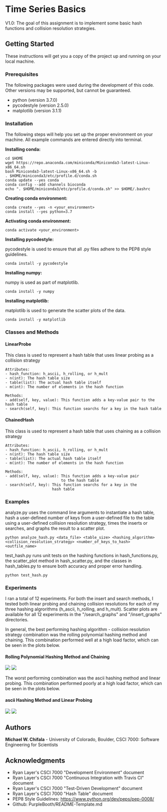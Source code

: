 # Time Series Basics
V1.0: The goal of this assignment is to implement some basic hash functions and collision resolution strategies. 

## Getting Started

These instructions will get you a copy of the project up and running on your local machine.

### Prerequisites

The following packages were used during the development of this code. Other versions may be supported, but cannot be guaranteed.

- python (version 3.7.0)
- pycodestyle (version 2.5.0)
- matplotlib (version 3.1.1)

### Installation

The following steps will help you set up the proper environment on your machine. All example commands are entered directly into terminal.

**Installing conda:**

```
cd $HOME
wget https://repo.anaconda.com/miniconda/Miniconda3-latest-Linux-x86_64.sh
bash Miniconda3-latest-Linux-x86_64.sh -b
. $HOME/miniconda3/etc/profile.d/conda.sh
conda update --yes conda
conda config --add channels bioconda
echo ". $HOME/miniconda3/etc/profile.d/conda.sh" >> $HOME/.bashrc
```

**Creating conda environment:**

```
conda create --yes -n <your_environment>
conda install --yes python=3.7
```

**Activating conda environment:**

```
conda activate <your_environment>
```

**Installing pycodestyle:**

pycodestyle is used to ensure that all .py files adhere to the PEP8 style guidelines.

```
conda install -y pycodestyle
```

**Installing numpy:**

numpy is used as part of matplotlib.

```
conda install -y numpy
```

**Installing matplotlib:**

matplotlib is used to generate the scatter plots of the data.

```
conda install -y matplotlib
```

### Classes and Methods

#### LinearProbe
This class is used to represent a hash table that uses linear probing as a collision strategy

    Attributes:
    - hash_function: h_ascii, h_rolling, or h_mult
    - n(int): The hash table size
    - table(list): The actual hash table itself
    - m(int): The number of elements in the hash function

    Methods:
    - add(self, key, value): This function adds a key-value pair to the hash table
    - search(self, key): This function searchs for a key in the hash table
    
#### ChainedHash
This class is used to represent a hash table that uses chaining as a collision strategy

    Attributes:
    - hash_function: h_ascii, h_rolling, or h_mult
    - n(int): The hash table size
    - table(list): The actual hash table itself
    - m(int): The number of elements in the hash function

    Methods:
    - add(self, key, value): This function adds a key-value pair
                             to the hash table
    - search(self, key): This function searchs for a key in the
                         hash table

### Examples

analyze.py uses the command line arguments to instantiate a hash table, hash a user-defined number of keys from a user-defined file to the table using a user-defined collision resolution strategy, times the inserts or searches, and graphs the result to a scatter plot.

```
python analyze_hash.py <data_file> <table_size> <hashing_algorithm> <collision_resolution_strategy> <number_of_keys_to_hash> <outfile_name>
```

test_hash.py runs unit tests on the hashing functions in hash_functions.py, the scatter_plot method in hash_scatter.py, and the classes in hash_tables.py to ensure both accuracy and proper error handling.

```
python test_hash.py
```

### Experiments
I ran a total of 12 experiments. For both the insert and search methods, I tested both linear probing and chaining collision resolutions for each of my three hashing algrorithms (h_ascii, h_rolling, and h_mult). Scatter plots are available for all 12 experiments in the "/search_graphs" and "/insert_graphs" directories. 

In general, the best performing hashing algorithm - collision resolution strategy combination was the rolling polynomial hashing method and chaining. This combination performed well at a high load factor, which can be seen in the plots below. 

#### Rolling Polynomial Hashing Method and Chaining
![](/insert_graphs/h_rolling_chaining.png)
![](/search_graphs/h_rolling_chaining.png)


The worst performing combination was the ascii hashing method and linear probing. This combination performed poorly at a high load factor, which can be seen in the plots below. 

#### ascii Hashing Method and Linear Probing
![](/insert_graphs/h_ascii_linear_probing.png)
![](/search_graphs/h_ascii_linear_probing.png)


## Authors

**Michael W. Chifala** - University of Colorado, Boulder, CSCI 7000: Software Engineering for Scientists


## Acknowledgments

* Ryan Layer's CSCI 7000 "Development Environment" document
* Ryan Layer's CSCI 7000 "Continuous Integration with Travis CI" document
* Ryan Layer's CSCI 7000 "Test-Driven Development" document
* Ryan Layer's CSCI 7000 "Hash Table" document
* PEP8 Style Guidelines: https://www.python.org/dev/peps/pep-0008/
* Github: PurpleBooth/README-Template.md
